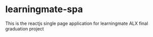 # learningmate-spa
This is the reactjs single page application for learningmate ALX final graduation project 

